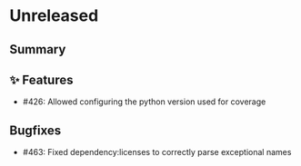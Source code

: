 # Unreleased

## Summary

## ✨ Features

* #426: Allowed configuring the python version used for coverage

## Bugfixes

* #463: Fixed dependency:licenses to correctly parse exceptional names